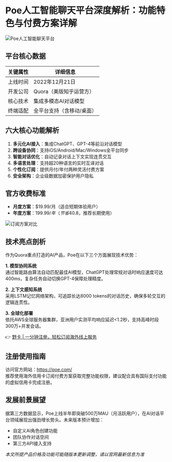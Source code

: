 # Poe人工智能聊天平台深度解析：功能特色与付费方案详解

![Poe人工智能聊天平台](https://bbtdd.com/wp-content/uploads/img/007621580.webp)

## 平台核心数据
| 关键属性       | 详细信息                  |
|----------------|-------------------------|
| 上线时间       | 2022年12月21日          |
| 开发公司       | Quora（美版知乎运营方）  |
| 核心技术       | 集成多模态AI对话模型     |
| 终端适配       | 全平台支持（含移动/桌面）|

## 六大核心功能解析
1. **多元化AI接入**：集成ChatGPT、GPT-4等前沿对话模型
2. **跨设备协同**：支持iOS/Android/Mac/Windows全平台同步
3. **智能对话优化**：自动记录对话上下文实现连贯交互
4. **多语言处理**：支持超20种语言的实时互译对话
5. **个性化订阅**：提供月付/年付两种灵活付费方案
6. **安全架构**：企业级数据加密保护用户隐私

## 官方收费标准
- **月度方案**：$19.99/月（适合短期体验用户）
- **年度方案**：$199.99/年（节省$40.8，推荐长期使用）

![订阅方案对比](https://bbtdd.com/wp-content/uploads/img/01457694383.webp)

## 技术亮点剖析
作为Quora重点打造的AI产品，Poe在以下三个方面展现技术优势：

**1. 模型协同系统**  
通过智能路由算法自动匹配最佳AI模型，ChatGPT处理常规对话时响应速度可达400ms，复杂任务自动切换GPT-4保障处理精度。

**2. 上下文感知系统**  
采用LSTM记忆网络架构，可追踪长达8000 tokens的对话历史，确保多轮交互的逻辑连贯性。

**3. 全球化部署**  
依托AWS全球服务器集群，亚洲用户实测平均响应延迟<1.2秒，支持高峰时段300万+并发会话。

👉 [野卡 | 一分钟注册，轻松订阅海外线上服务](https://bbtdd.com/yeka)

## 注册使用指南
访问官方网站：https://poe.com/  
推荐使用海外信用卡订阅付费方案获取完整功能权限，建议配合具有国际支付功能的虚拟信用卡完成注册。

## 发展前景展望
据第三方数据显示，Poe上线半年即突破500万MAU（月活跃用户），在AI对话平台领域展现出强劲增长势头。未来版本预计增加：
- 自定义AI角色创建功能
- 团队协作对话空间
- 第三方API接入支持

*本文所提产品价格及功能可能随版本更新调整，请以官网最新信息为准*